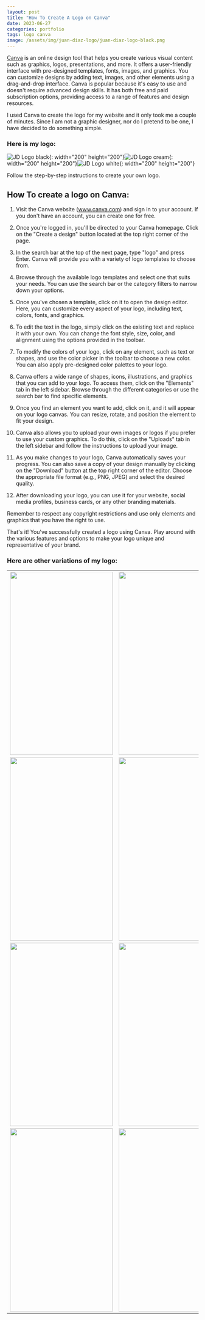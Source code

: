 ```yaml
---
layout: post
title: "How To Create A Logo on Canva"
date: 2023-06-27
categories: portfolio
tags: logo canva
image: /assets/img/juan-diaz-logo/juan-diaz-logo-black.png
---
```


[Canva](https://www.canva.com/) is an online design tool that helps you create various visual content such as graphics, logos, presentations, and more. It offers a user-friendly interface with pre-designed templates, fonts, images, and graphics. You can customize designs by adding text, images, and other elements using a drag-and-drop interface. Canva is popular because it's easy to use and doesn't require advanced design skills. It has both free and paid subscription options, providing access to a range of features and design resources.

I used Canva to create the logo for my website and it only took me a couple of minutes.
Since I am not a graphic designer, nor do I pretend to be one, I have decided to do something simple.

### Here is my logo:

![JD Logo black](/assets/img/juan-diaz-logo/juan-diaz-logo-black.png){: width="200" height="200"}![JD Logo cream](/assets/img/juan-diaz-logo/juan-diaz-logo-cream.png){: width="200" height="200"}![JD Logo white](/assets/img/juan-diaz-logo/juan-diaz-logo-white.png){: width="200" height="200"}

Follow the step-by-step instructions to create your own logo.

## How To create a logo on Canva:

1. Visit the Canva website (www.canva.com) and sign in to your account. If you don't have an account, you can create one for free.

2. Once you're logged in, you'll be directed to your Canva homepage. Click on the "Create a design" button located at the top right corner of the page.

3. In the search bar at the top of the next page, type "logo" and press Enter. Canva will provide you with a variety of logo templates to choose from.

4. Browse through the available logo templates and select one that suits your needs. You can use the search bar or the category filters to narrow down your options.

5. Once you've chosen a template, click on it to open the design editor. Here, you can customize every aspect of your logo, including text, colors, fonts, and graphics.

6. To edit the text in the logo, simply click on the existing text and replace it with your own. You can change the font style, size, color, and alignment using the options provided in the toolbar.

7. To modify the colors of your logo, click on any element, such as text or shapes, and use the color picker in the toolbar to choose a new color. You can also apply pre-designed color palettes to your logo.

8. Canva offers a wide range of shapes, icons, illustrations, and graphics that you can add to your logo. To access them, click on the "Elements" tab in the left sidebar. Browse through the different categories or use the search bar to find specific elements.

9. Once you find an element you want to add, click on it, and it will appear on your logo canvas. You can resize, rotate, and position the element to fit your design.

10. Canva also allows you to upload your own images or logos if you prefer to use your custom graphics. To do this, click on the "Uploads" tab in the left sidebar and follow the instructions to upload your image.

11. As you make changes to your logo, Canva automatically saves your progress. You can also save a copy of your design manually by clicking on the "Download" button at the top right corner of the editor. Choose the appropriate file format (e.g., PNG, JPEG) and select the desired quality.

12. After downloading your logo, you can use it for your website, social media profiles, business cards, or any other branding materials.

Remember to respect any copyright restrictions and use only elements and graphics that you have the right to use.

That's it! You've successfully created a logo using Canva. Play around with the various features and options to make your logo unique and representative of your brand.

### Here are other variations of my logo:

<!-- ![JD Logo white](){: width="300" height="300"} -->

<table>
  <tr>
    <td><img src="/assets/img/juan-diaz-logo/jd-huge-logo.png" width=270 height=480></td>
    <td><img src="/assets/img/juan-diaz-logo/juan-diaz-big-logo.png" width=270 height=480></td>
    <td><img src="/assets/img/juan-diaz-logo/jd-juan-diaz-logo-black.png" width=270 height=480></td>
  </tr>
  <tr>
    <td><img src="/assets/img/juan-diaz-logo/jd-logo-black.png" width=270 height=480></td>
    <td><img src="/assets/img/juan-diaz-logo/jd-logo-cream.png" width=270 height=480></td>
    <td><img src="/assets/img/juan-diaz-logo/jd-logo-white.png" width=270 height=480></td>
  </tr>
    <tr>
    <td><img src="/assets/img/juan-diaz-logo/juan-diaz-logo-black.png" width=270 height=480></td>
    <td><img src="/assets/img/juan-diaz-logo/juan-diaz-logo-cream.png" width=270 height=480></td>
    <td><img src="/assets/img/juan-diaz-logo/juan-diaz-logo-white.png" width=270 height=480></td>
  </tr>
    <tr>
    <td><img src="/assets/img/juan-diaz-logo/juan-diaz-logo-black-small.png" width=270 height=480></td>
    <td><img src="/assets/img/juan-diaz-logo/juan-diaz-logo-cream-small.png" width=270 height=480></td>
    <td><img src="/assets/img/juan-diaz-logo/juan-diaz-logo-white-small.png" width=270 height=480></td>
  </tr>
 </table>
